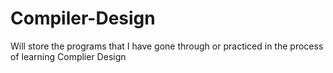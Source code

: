 # Compiler-Design
Will store the programs that I have gone through or practiced in the process of learning Complier Design
